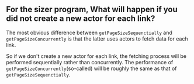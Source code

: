 ## For the sizer program, What will happen if you did not create a new actor for each link?

The most obvious difference between `getPageSizeSequenctially` and `getPageSizeConcurrently` is that
the latter uses actors to fetch data for each link. 

So if we don't create a new actor for each link, the fetching process will be performed sequentially rather than concurrently.
The performance of `getPageSizeConcurrently`(so-called) will be roughly the same as that of `getPageSizeSequenctially`.
